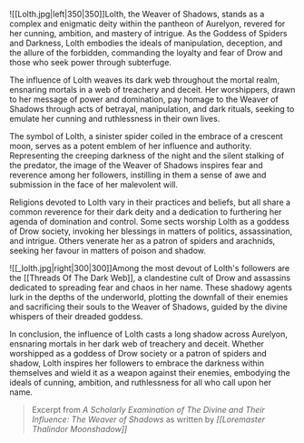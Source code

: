 ![[Lolth.jpg|left|350|350]]Lolth, the Weaver of Shadows, stands as a complex and enigmatic deity within the pantheon of Aurelyon, revered for her cunning, ambition, and mastery of intrigue. As the Goddess of Spiders and Darkness, Lolth embodies the ideals of manipulation, deception, and the allure of the forbidden, commanding the loyalty and fear of Drow and those who seek power through subterfuge. 

The influence of Lolth weaves its dark web throughout the mortal realm, ensnaring mortals in a web of treachery and deceit. Her worshippers, drawn to her message of power and domination, pay homage to the Weaver of Shadows through acts of betrayal, manipulation, and dark rituals, seeking to emulate her cunning and ruthlessness in their own lives.

The symbol of Lolth, a sinister spider coiled in the embrace of a crescent moon, serves as a potent emblem of her influence and authority. Representing the creeping darkness of the night and the silent stalking of the predator, the image of the Weaver of Shadows inspires fear and reverence among her followers, instilling in them a sense of awe and submission in the face of her malevolent will.

Religions devoted to Lolth vary in their practices and beliefs, but all share a common reverence for their dark deity and a dedication to furthering her agenda of domination and control. Some sects worship Lolth as a goddess of Drow society, invoking her blessings in matters of politics, assassination, and intrigue. Others venerate her as a patron of spiders and arachnids, seeking her favour in matters of poison and shadow.

![[_lolth.jpg|right|300|300]]Among the most devout of Lolth's followers are the [[Threads Of The Dark Web]], a clandestine cult of Drow and assassins dedicated to spreading fear and chaos in her name. These shadowy agents lurk in the depths of the underworld, plotting the downfall of their enemies and sacrificing their souls to the Weaver of Shadows, guided by the divine whispers of their dreaded goddess.

In conclusion, the influence of Lolth casts a long shadow across Aurelyon, ensnaring mortals in her dark web of treachery and deceit. Whether worshipped as a goddess of Drow society or a patron of spiders and shadow, Lolth inspires her followers to embrace the darkness within themselves and wield it as a weapon against their enemies, embodying the ideals of cunning, ambition, and ruthlessness for all who call upon her name.

> Excerpt from _A Scholarly Examination of The Divine and Their Influence: The Weaver of Shadows_ as written by *[[Loremaster Thalindor Moonshadow]]*